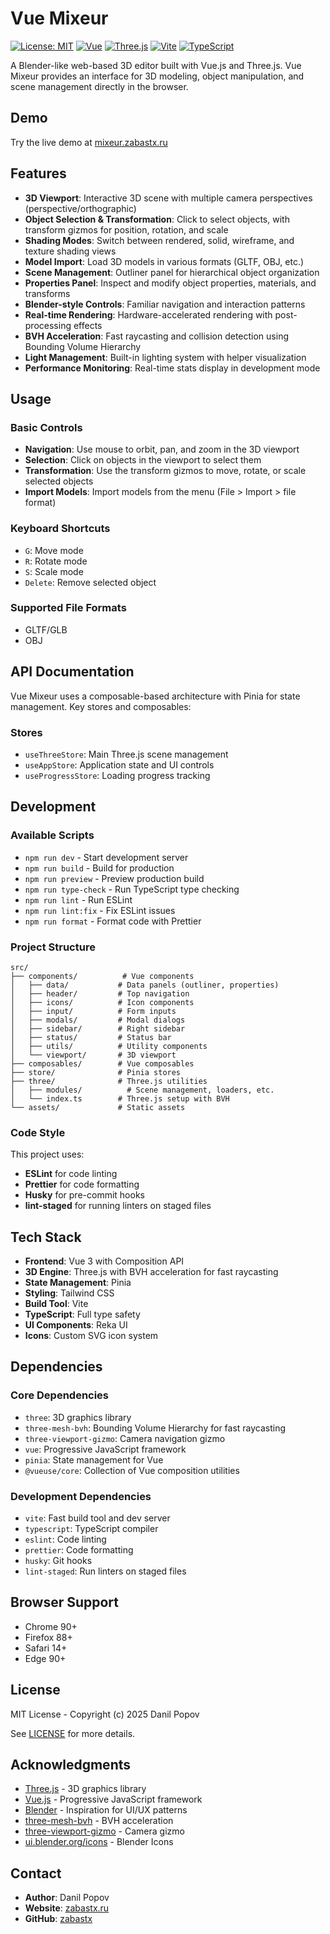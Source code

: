 # Vue Mixeur

[![License: MIT](https://img.shields.io/badge/License-MIT-yellow.svg)](https://opensource.org/licenses/MIT)
[![Vue](https://img.shields.io/badge/Vue-3.5.22-4FC08D.svg)](https://vuejs.org/)
[![Three.js](https://img.shields.io/badge/Three.js-0.180.0-049EF4.svg)](https://threejs.org/)
[![Vite](https://img.shields.io/badge/Vite-7.1.10-646CFF.svg)](https://vitejs.dev/)
[![TypeScript](https://img.shields.io/badge/TypeScript-5.9.3-3178C6.svg)](https://www.typescriptlang.org/)

A Blender-like web-based 3D editor built with Vue.js and Three.js. Vue Mixeur provides an interface for 3D modeling, object manipulation, and scene management directly in the browser.

## Demo

Try the live demo at [mixeur.zabastx.ru](https://mixeur.zabastx.ru)

## Features

- **3D Viewport**: Interactive 3D scene with multiple camera perspectives (perspective/orthographic)
- **Object Selection & Transformation**: Click to select objects, with transform gizmos for position, rotation, and scale
- **Shading Modes**: Switch between rendered, solid, wireframe, and texture shading views
- **Model Import**: Load 3D models in various formats (GLTF, OBJ, etc.)
- **Scene Management**: Outliner panel for hierarchical object organization
- **Properties Panel**: Inspect and modify object properties, materials, and transforms
- **Blender-style Controls**: Familiar navigation and interaction patterns
- **Real-time Rendering**: Hardware-accelerated rendering with post-processing effects
- **BVH Acceleration**: Fast raycasting and collision detection using Bounding Volume Hierarchy
- **Light Management**: Built-in lighting system with helper visualization
- **Performance Monitoring**: Real-time stats display in development mode

## Usage

### Basic Controls

- **Navigation**: Use mouse to orbit, pan, and zoom in the 3D viewport
- **Selection**: Click on objects in the viewport to select them
- **Transformation**: Use the transform gizmos to move, rotate, or scale selected objects
- **Import Models**: Import models from the menu (File > Import > file format)

### Keyboard Shortcuts

- `G`: Move mode
- `R`: Rotate mode
- `S`: Scale mode
- `Delete`: Remove selected object

### Supported File Formats

- GLTF/GLB
- OBJ

## API Documentation

Vue Mixeur uses a composable-based architecture with Pinia for state management. Key stores and composables:

### Stores

- `useThreeStore`: Main Three.js scene management
- `useAppStore`: Application state and UI controls
- `useProgressStore`: Loading progress tracking

## Development

### Available Scripts

- `npm run dev` - Start development server
- `npm run build` - Build for production
- `npm run preview` - Preview production build
- `npm run type-check` - Run TypeScript type checking
- `npm run lint` - Run ESLint
- `npm run lint:fix` - Fix ESLint issues
- `npm run format` - Format code with Prettier

### Project Structure

```
src/
├── components/          # Vue components
│   ├── data/           # Data panels (outliner, properties)
│   ├── header/         # Top navigation
│   ├── icons/          # Icon components
│   ├── input/          # Form inputs
│   ├── modals/         # Modal dialogs
│   ├── sidebar/        # Right sidebar
│   ├── status/         # Status bar
│   ├── utils/          # Utility components
│   └── viewport/       # 3D viewport
├── composables/        # Vue composables
├── store/              # Pinia stores
├── three/              # Three.js utilities
│   ├── modules/          # Scene management, loaders, etc.
│   └── index.ts        # Three.js setup with BVH
└── assets/             # Static assets
```

### Code Style

This project uses:

- **ESLint** for code linting
- **Prettier** for code formatting
- **Husky** for pre-commit hooks
- **lint-staged** for running linters on staged files

## Tech Stack

- **Frontend**: Vue 3 with Composition API
- **3D Engine**: Three.js with BVH acceleration for fast raycasting
- **State Management**: Pinia
- **Styling**: Tailwind CSS
- **Build Tool**: Vite
- **TypeScript**: Full type safety
- **UI Components**: Reka UI
- **Icons**: Custom SVG icon system

## Dependencies

### Core Dependencies

- `three`: 3D graphics library
- `three-mesh-bvh`: Bounding Volume Hierarchy for fast raycasting
- `three-viewport-gizmo`: Camera navigation gizmo
- `vue`: Progressive JavaScript framework
- `pinia`: State management for Vue
- `@vueuse/core`: Collection of Vue composition utilities

### Development Dependencies

- `vite`: Fast build tool and dev server
- `typescript`: TypeScript compiler
- `eslint`: Code linting
- `prettier`: Code formatting
- `husky`: Git hooks
- `lint-staged`: Run linters on staged files

## Browser Support

- Chrome 90+
- Firefox 88+
- Safari 14+
- Edge 90+

## License

MIT License - Copyright (c) 2025 Danil Popov

See [LICENSE](LICENSE) for more details.

## Acknowledgments

- [Three.js](https://threejs.org/) - 3D graphics library
- [Vue.js](https://vuejs.org/) - Progressive JavaScript framework
- [Blender](https://www.blender.org/) - Inspiration for UI/UX patterns
- [three-mesh-bvh](https://github.com/gkjohnson/three-mesh-bvh) - BVH acceleration
- [three-viewport-gizmo](https://github.com/JamesLMilner/three-viewport-gizmo) - Camera gizmo
- [ui.blender.org/icons](https://ui.blender.org/icons) - Blender Icons

## Contact

- **Author**: Danil Popov
- **Website**: [zabastx.ru](https://zabastx.ru)
- **GitHub**: [zabastx](https://github.com/zabastx)
